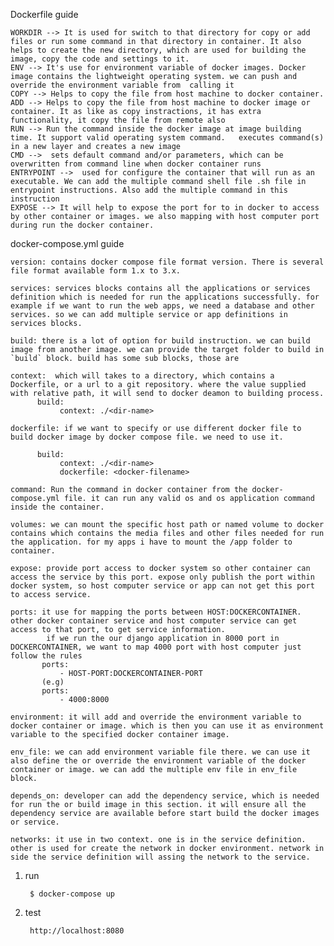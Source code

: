 

   Dockerfile  guide

    WORKDIR --> It is used for switch to that directory for copy or add files or run some command in that directory in container. It also helps to create the new directory, which are used for building the image, copy the code and settings to it.
    ENV --> It's use for environment variable of docker images. Docker image contains the lightweight operating system. we can push and override the environment variable from  calling it
    COPY --> Helps to copy the file from host machine to docker container.
    ADD --> Helps to copy the file from host machine to docker image or container. It as like as copy instractions, it has extra functionality, it copy the file from remote also
    RUN --> Run the command inside the docker image at image building time. It support valid operating system command.   executes command(s) in a new layer and creates a new image
    CMD -->  sets default command and/or parameters, which can be overwritten from command line when docker container runs
    ENTRYPOINT -->  used for configure the container that will run as an executable. We can add the multiple command shell file .sh file in entrypoint instructions. Also add the multiple command in this instruction
    EXPOSE --> It will help to expose the port for to in docker to access by other container or images. we also mapping with host computer port during run the docker container.


   docker-compose.yml guide

    version: contains docker compose file format version. There is several file format available form 1.x to 3.x.
    
    services: services blocks contains all the applications or services definition which is needed for run the applications successfully. for example if we want to run the web apps, we need a database and other services. so we can add multiple service or app definitions in services blocks.
    
    build: there is a lot of option for build instruction. we can build image from another image. we can provide the target folder to build in `build` block. build has some sub blocks, those are
     
    context:  which will takes to a directory, which contains a Dockerfile, or a url to a git repository. where the value supplied with relative path, it will send to docker deamon to building process.    
          build:
               context: ./<dir-name>  
   
    dockerfile: if we want to specify or use different docker file to build docker image by docker compose file. we need to use it.
      
          build:
               context: ./<dir-name>
               dockerfile: <docker-filename>
    
    command: Run the command in docker container from the docker-compose.yml file. it can run any valid os and os application command inside the container.
    
    volumes: we can mount the specific host path or named volume to docker contains which contains the media files and other files needed for run the application. for my apps i have to mount the /app folder to container.
    
    expose: provide port access to docker system so other container can access the service by this port. expose only publish the port within docker system, so host computer service or app can not get this port to access service.
    
    ports: it use for mapping the ports between HOST:DOCKERCONTAINER. other docker container service and host computer service can get access to that port, to get service information.
            if we run the our django application in 8000 port in DOCKERCONTAINER, we want to map 4000 port with host computer just follow the rules
           ports:
               - HOST-PORT:DOCKERCONTAINER-PORT
           (e.g)
           ports:
               - 4000:8000
    
    environment: it will add and override the environment variable to docker container or image. which is then you can use it as environment variable to the specified docker container image.
    
    env_file: we can add environment variable file there. we can use it also define the or override the environment variable of the docker container or image. we can add the multiple env file in env_file block.
    
    depends_on: developer can add the dependency service, which is needed for run the or build image in this section. it will ensure all the dependency service are available before start build the docker images or service.
    
    networks: it use in two context. one is in the service definition. other is used for create the network in docker environment. network in side the service definition will assing the network to the service.




1. run

        $ docker-compose up

2. test

        http://localhost:8080